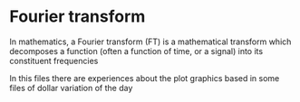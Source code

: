 # Fourier transform

In mathematics, a Fourier transform (FT) is a mathematical transform which decomposes a function (often a function of time, or a signal) into its constituent frequencies

In this files there are experiences about the plot graphics based in some files of dollar variation of the day

